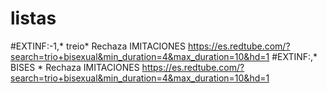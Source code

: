 # listas
#EXTINF:-1,* treio* Rechaza IMITACIONES
https://es.redtube.com/?search=trio+bisexual&min_duration=4&max_duration=10&hd=1
#EXTINF:,* BISES * Rechaza IMITACIONES
https://es.redtube.com/?search=trio+bisexual&min_duration=4&max_duration=10&hd=1
